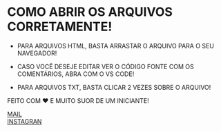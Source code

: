 # COMO ABRIR OS ARQUIVOS CORRETAMENTE! 

- PARA ARQUIVOS HTML, BASTA ARRASTAR O ARQUIVO PARA O SEU NAVEGADOR! 
- CASO VOCÊ DESEJE EDITAR VER O CÓDIGO FONTE COM OS COMENTÁRIOS, ABRA COM O VS CODE! 

- PARA ARQUIVOS TXT, BASTA CLICAR 2 VEZES SOBRE O ARQUIVO! 

FEITO COM ❤️ E MUITO SUOR DE UM INICIANTE!

[MAIL](mailto:CARECSNAY1@GMAIL.COM) <br>
[INSTAGRAN](https://www.instagram.com/_bruno.benicio/)

